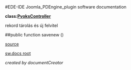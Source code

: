 #EDE-IDE Joomla_PDEngine_plugin
software documentation

**class:[PvoksController](../PvoksController.md)**



rekord tárolás és új felvitel

##public function savenew () 


[source](../../../admin/controllers/controller.php)

[sw.docs root](../)

*created by documentCreator*

